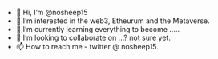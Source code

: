 - 👋 Hi, I’m @nosheep15
- 👀 I’m interested in the web3, Etheurum and the Metaverse. 
- 🌱 I’m currently learning everything to become .....
- 💞️ I’m looking to collaborate on ...? not sure yet.
- 📫 How to reach me - twitter @ nosheep15. 

<!---
nosheep15/nosheep15 is a ✨ special ✨ repository because its `README.md` (this file) appears on your GitHub profile.
You can click the Preview link to take a look at your changes.
--->
